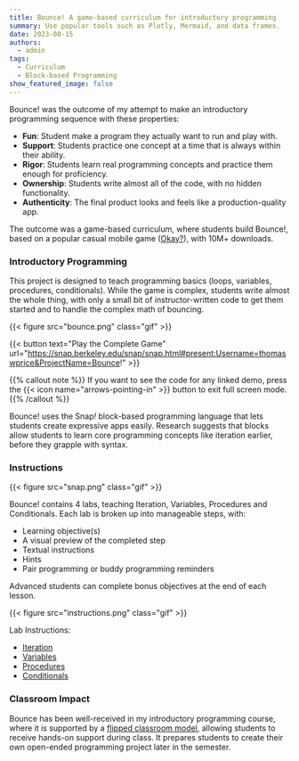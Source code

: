 ```yaml
---
title: Bounce! A game-based curriculum for introductory programming
summary: Use popular tools such as Plotly, Mermaid, and data frames.
date: 2023-08-15
authors:
  - admin
tags:
  - Curriculum
  - Block-based Programming
show_featured_image: false
---
```


Bounce! was the outcome of my attempt to make an introductory programming sequence with these properties:
* **Fun**: Student make a program they actually want to run and play with.
* **Support**: Students practice one concept at a time that is always within their ability.
* **Rigor**: Students learn real programming concepts and practice them enough for proficiency.
* **Ownership**: Students write almost all of the code, with no hidden functionality.
* **Authenticity**: The final product looks and feels like a production-quality app.

The outcome was a game-based curriculum, where students build Bounce!, based on a popular casual mobile game ([Okay?](https://play.google.com/store/apps/details?id=de.stollenmayer.philipp.Pop_1_1_Android)), with 10M+ downloads.

### Introductory Programming

This project is designed to teach programming basics (loops, variables, procedures, conditionals). While the game is complex, students write almost the whole thing, with only a small bit of instructor-written code to get them started and to handle the complex math of bouncing.

{{< figure src="bounce.png" class="gif" >}}

{{< button text="Play the Complete Game" url="https://snap.berkeley.edu/snap/snap.html#present:Username=thomaswprice&ProjectName=Bounce!" >}}

{{% callout note %}}
If you want to see the code for any linked demo, press the {{< icon name="arrows-pointing-in" >}} button to exit full screen mode.
{{% /callout %}}

Bounce! uses the Snap<em>!</em> block-based programming language that lets students create expressive apps easily. Research suggests that blocks allow students to learn core programming concepts like iteration earlier, before they grapple with syntax.

### Instructions

{{< figure src="snap.png" class="gif" >}}

Bounce! contains 4 labs, teaching Iteration, Variables, Procedures and Conditionals. Each lab is broken up into manageable steps, with:
* Learning objective(s)
* A visual preview of the completed step
* Textual instructions
* Hints
* Pair programming or buddy programming reminders

Advanced students can complete bonus objectives at the end of each lesson.

{{< figure src="instructions.png" class="gif" >}}

Lab Instructions:
* [Iteration](https://docs.google.com/document/d/1S_S4yy1xOqk5Uhm55gPnk5tzxt4kvyxEsb69_XmcfR8/edit#heading=h.r2a7klvsi56m)
* [Variables](https://docs.google.com/document/d/1QaGBK32MyMpUeGdl_X6oD-sm2u6daDYOVM5zIrK9Juk/edit#heading=h.r2a7klvsi56m)
* [Procedures](https://docs.google.com/document/d/1RhD7wPOAvWRYtSr_qrvf9blxHYt1qEyZ2bI4ZOymrNY/edit#heading=h.r2a7klvsi56m)
* [Conditionals](https://docs.google.com/document/d/14cU1eLkVY_cK9ZcSKJBIyYZNW-ZCvyrLVIoNUiIT45E/edit#heading=h.r2a7klvsi56m)

### Classroom Impact

Bounce has been well-received in my introductory programming course, where it is supported by a [flipped classroom model](../snap-videos/), allowing students to receive hands-on support during class.  It prepares students to create their own open-ended programming project later in the semester.
